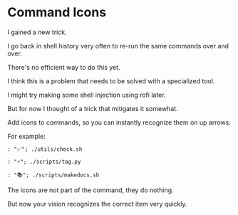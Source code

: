# Command Icons

I gained a new trick.

I go back in shell history very often to re-run the same commands over and over.

There's no efficient way to do this yet.

I think this is a problem that needs to be solved with a specialized tool.

I might try making some shell injection using rofi later.

But for now I thought of a trick that mitigates it somewhat.

Add icons to commands, so you can instantly recognize them on up arrows:

For example:

`: "✅"; ./utils/check.sh`

`: "⚡"; ./scripts/tag.py`

`: "📚"; ./scripts/makedocs.sh`

The icons are not part of the command, they do nothing.

But now your vision recognizes the correct item very quickly.